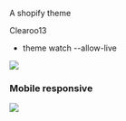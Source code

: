 A shopify theme

Clearoo13

- theme watch --allow-live

<img src="https://cdn.shopify.com/s/files/1/0561/9479/3532/files/madewithVue-min.jpg?v=1647392545" />

<h3>Mobile responsive</h3>

<img src="https://cdn.shopify.com/s/files/1/0561/9479/3532/files/mobileviews.jpg?v=1647392976" />
